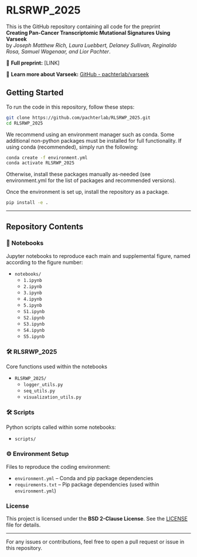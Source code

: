 # RLSRWP_2025

This is the GitHub repository containing all code for the preprint  
**Creating Pan-Cancer Transcriptomic Mutational Signatures Using Varseek**  
by *Joseph Matthew Rich, Laura Luebbert, Delaney Sullivan, Reginaldo Rosa, Samuel Wagenaar, and Lior Pachter*.

📄 **Full preprint:** [LINK]  

🔗 **Learn more about Varseek:** [GitHub - pachterlab/varseek](https://github.com/pachterlab/varseek.git)

## Getting Started

To run the code in this repository, follow these steps:

```sh
git clone https://github.com/pachterlab/RLSRWP_2025.git
cd RLSRWP_2025
```

We recommend using an environment manager such as conda. Some additional non-python packages must be installed for full functionality. If using conda (recommended), simply run the following:

```sh
conda create -f environment.yml
conda activate RLSRWP_2025
```

Otherwise, install these packages manually as-needed (see environment.yml for the list of packages and recommended versions).

Once the environment is set up, install the repository as a package.

```sh
pip install -e .
```

---

## Repository Contents

### 📓 Notebooks  
Jupyter notebooks to reproduce each main and supplemental figure, named according to the figure number:
- `notebooks/`
  - `1.ipynb`
  - `2.ipynb`
  - `3.ipynb`
  - `4.ipynb`
  - `5.ipynb`
  - `S1.ipynb`
  - `S2.ipynb`
  - `S3.ipynb`
  - `S4.ipynb`
  - `S5.ipynb`

### 🛠 RLSRWP_2025
Core functions used within the notebooks
- `RLSRWP_2025/`
    - `logger_utils.py`
    - `seq_utils.py`
    - `visualization_utils.py`

### 🛠 Scripts  
Python scripts called within some notebooks:
- `scripts/`

### ⚙️ Environment Setup  
Files to reproduce the coding environment:
- `environment.yml` – Conda and pip package dependencies  
- `requirements.txt` – Pip package dependencies (used within `environment.yml`)  

### License  
This project is licensed under the **BSD 2-Clause License**. See the [LICENSE](LICENSE) file for details.

---

For any issues or contributions, feel free to open a pull request or issue in this repository.
